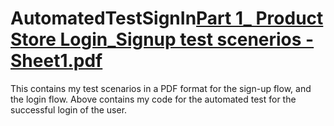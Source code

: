 # AutomatedTestSignIn[Part 1_ Product Store Login_Signup test scenerios - Sheet1.pdf](https://github.com/noahdeanjensen/AutomatedTestSignIn/files/8319260/Part.1_.Product.Store.Login_Signup.test.scenerios.-.Sheet1.pdf)
This contains my test scenarios in a PDF format for the sign-up flow, and the login flow.
Above contains my code for the automated test for the successful login of the user. 
